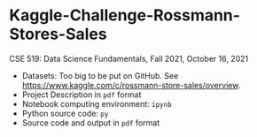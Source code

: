 # Kaggle-Challenge-Rossmann-Stores-Sales
CSE 519: Data Science Fundamentals, Fall 2021, October 16, 2021

- Datasets: Too big to be put on GitHub. See https://www.kaggle.com/c/rossmann-store-sales/overview.
- Project Description in `pdf` format
- Notebook computing environment: `ipynb`
- Python source code: `py`
- Source code and output in `pdf` format

